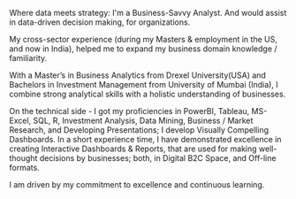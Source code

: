 Where data meets strategy: I'm a Business-Savvy Analyst. And would assist in data-driven decision making, for organizations.

My cross-sector experience (during my Masters & employment in the US, and now in India), helped me to expand my business domain knowledge / familiarity. 

With a Master’s in Business Analytics from Drexel University(USA) and Bachelors in Investment Management from University of Mumbai (India), I combine strong analytical skills with a holistic understanding of businesses.

On the technical side - I got my proficiencies in PowerBI, Tableau, MS-Excel, SQL, R, Investment Analysis, Data Mining, Business / Market Research, and Developing Presentations; I develop Visually Compelling Dashboards. In a short experience time, I have demonstrated excellence in creating Interactive Dashboards & Reports, that are used for making well-thought decisions by businesses; both, in Digital B2C Space, and Off-line formats. 

I am driven by my commitment to excellence and continuous learning.
